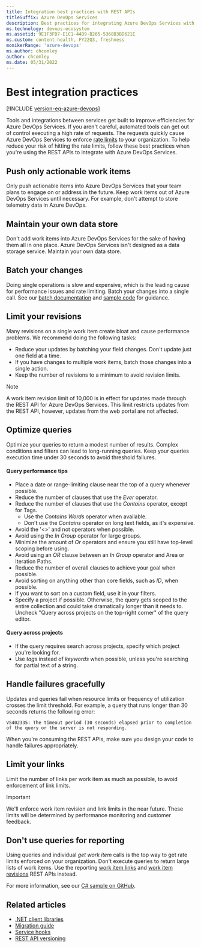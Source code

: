 ```yaml
---
title: Integration best practices with REST APIs
titleSuffix: Azure DevOps Services 
description: Best practices for integrating Azure DevOps Services with REST APIs.
ms.technology: devops-ecosystem
ms.assetid: 9E1F3FD7-E1C1-44D9-B265-5368B3BD621E
ms.custom: content-health, FY22Q3, freshness
monikerRange: 'azure-devops'
ms.author: chcomley
author: chcomley
ms.date: 05/31/2022
---
```


<!--- Supports FWLINK:  https://go.microsoft.com/fwlink/?LinkId=692096   --> 

# Best integration practices

[!INCLUDE [version-eq-azure-devops](../../includes/version-eq-azure-devops.md)]

Tools and integrations between services get built to improve efficiencies for Azure DevOps Services. If you aren't careful, automated tools can get out of control executing a high rate of requests. The requests quickly cause Azure DevOps Services to enforce [rate limits](./rate-limits.md) to your organization. To help reduce your risk of hitting the rate limits, follow these best practices when you're using the REST APIs to integrate with Azure DevOps Services. 

## Push only actionable work items

Only push actionable items into Azure DevOps Services that your team plans to engage on or address in the future. Keep work items out of Azure DevOps Services until necessary. For example, don't attempt to store telemetry data in Azure DevOps.

## Maintain your own data store

Don't add work items into Azure DevOps Services for the sake of having them all in one place. Azure DevOps Services isn't designed as a data storage service. Maintain your own data store.

## Batch your changes
Doing single operations is slow and expensive, which is the leading cause for performance issues and rate limiting. Batch your changes into a single call. See our [batch documentation](/previous-versions/azure/devops/integrate/previous-apis/wit/batch) and [sample code](/previous-versions/azure/devops/integrate/previous-apis/wit/samples) for guidance.

## Limit your revisions

Many revisions on a single work item create bloat and cause performance problems. We recommend doing the following tasks:

* Reduce your updates by batching your field changes. Don't update just one field at a time.
* If you have changes to multiple work items, batch those changes into a single action.
* Keep the number of revisions to a minimum to avoid revision limits.

> [!NOTE]   
> A work item revision limit of 10,000 is in effect for updates made through the REST API for Azure DevOps Services. This limit restricts updates from the REST API, however, updates from the web portal are not affected.  


## Optimize queries

Optimize your queries to return a modest number of results. Complex conditions and filters can lead to long-running queries. Keep your queries execution time under 30 seconds to avoid threshold failures.

#### Query performance tips

* Place a date or range-limiting clause near the top of a query whenever possible.
* Reduce the number of clauses that use the *Ever* operator.
* Reduce the number of clauses that use the *Contains* operator, except for Tags.
    - Use the *Contains Words* operator when available.
    - Don't use the *Contains* operator on long text fields, as it's expensive.
* Avoid the '<>' and not operators when possible.
* Avoid using the *In Group* operator for large groups.
* Minimize the amount of *Or* operators and ensure you still have top-level scoping before using.
* Avoid using an *OR* clause between an *In Group* operator and Area or Iteration Paths.
* Reduce the number of overall clauses to achieve your goal when possible.
* Avoid sorting on anything other than core fields, such as *ID*, when possible.
* If you want to sort on a custom field, use it in your filters.
* Specify a project if possible. Otherwise, the query gets scoped to the entire collection and could take dramatically longer than it needs to. Uncheck "Query across projects on the top-right corner" of the query editor.

#### Query across projects

* If the query requires search across projects, specify which project you're looking for.
* Use *tags* instead of *keywords* when possible, unless you're searching for partial text of a string.

## Handle failures gracefully

Updates and queries fail when resource limits or frequency of utilization crosses the limit threshold. For example, a query that runs longer than 30 seconds returns the following error:

```VS402335: The timeout period (30 seconds) elapsed prior to completion of the query or the server is not responding.```

When you're consuming the REST APIs, make sure you design your code to handle failures appropriately.

## Limit your links

Limit the number of links per work item as much as possible, to avoid enforcement of link limits.

> [!IMPORTANT]
> We'll enforce work item revision and link limits in the near future. These limits will be determined by performance monitoring and customer feedback.

## Don't use queries for reporting

Using queries and individual *get work item* calls is the top way to get rate limits enforced on your organization. Don't execute queries to return large lists of work items. Use the reporting [work item links](/rest/api/azure/devops/wit/reporting%20work%20item%20links) and [work item revisions](/rest/api/azure/devops/wit/reporting%20work%20item%20revisions) REST APIs instead.

For more information, see our [C# sample on GitHub](https://github.com/sferg-msft/vsts-wit-reporting-example).

## Related articles

- [.NET client libraries](dotnet-client-libraries.md)
- [Migration guide](migration-guide.md)
- [Service hooks](service-hooks.md)
- [REST API versioning](rest-api-versioning.md)
